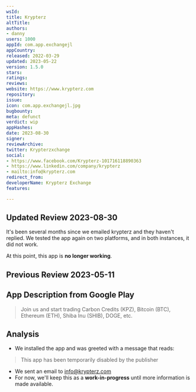 ```yaml
---
wsId: 
title: Krypterz
altTitle: 
authors:
- danny
users: 1000
appId: com.app.exchangejl
appCountry: 
released: 2022-03-29
updated: 2023-05-22
version: 1.5.0
stars: 
ratings: 
reviews: 
website: https://www.krypterz.com
repository: 
issue: 
icon: com.app.exchangejl.jpg
bugbounty: 
meta: defunct
verdict: wip
appHashes: 
date: 2023-08-30
signer: 
reviewArchive: 
twitter: Krypterzxchange
social:
- https://www.facebook.com/Krypterz-101716118890363
- https://www.linkedin.com/company/krypterz
- mailto:info@krypterz.com
redirect_from: 
developerName: Krypterz Exchange
features: 

---
```


## Updated Review 2023-08-30

It's been several months since we emailed krypterz and they haven't replied. We tested the app again on two platforms, and in both instances, it did not work. 

At this point, this app is **no longer working**.



## Previous Review 2023-05-11

## App Description from Google Play 

> Join us and start trading Carbon Credits (KPZ), Bitcoin (BTC), Ethereum (ETH), Shiba Inu (SHIB), DOGE, etc.

## Analysis 

- We installed the app and was greeted with a message that reads:

> This app has been temporarily disabled by the publisher

- We sent an email to info@krypterz.com 
- For now, we'll keep this as a **work-in-progress** until more information is made available.